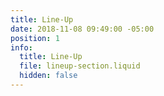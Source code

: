 ```yaml
---
title: Line-Up
date: 2018-11-08 09:49:00 -05:00
position: 1
info:
  title: Line-Up
  file: lineup-section.liquid
  hidden: false
---
```


